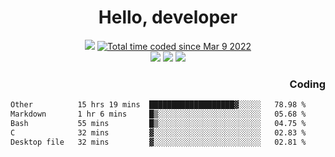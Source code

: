 # <div align='center' >Hello, developer</div>

<div align='center'>
  <a ><img src="https://img.shields.io/badge/dynamic/json?url=https%3A%2F%2Fapi.swo.moe%2Fstats%2Fgithub%2FFree-Aaron-Li&query=count&color=181717&label=GitHub&labelColor=282c34&logo=github&suffix=+follows&cacheSeconds=3600"></a>
  <a href="https://wakatime.com/@fe40087f-8eae-48dc-9950-ad0633db1591"><img src="https://wakatime.com/badge/user/fe40087f-8eae-48dc-9950-ad0633db1591.svg" alt="Total time coded since Mar 9 2022" /></a>
</div>
<div align='center'>
  <a><img src="https://img.shields.io/badge/Rookie-blue?style=plastic&logo=c&logoColor=blue&labelColor=F5B7DB"></a>
  <a><img src="https://img.shields.io/badge/Rookie-blue?style=plastic&logo=c%2B%2B&logoColor=blue&labelColor=F5B7DB"></a> 
  <a><img src="https://img.shields.io/badge/Rookie-blue?style=plastic&logo=python&logoColor=blue&labelColor=F5B7DB"></a> 
</div>

<div align='right'>
  <h3>Coding</h3>
</div>

<!--START_SECTION:waka-->

```txt
Other          15 hrs 19 mins  ███████████████████▓░░░░░   78.98 %
Markdown       1 hr 6 mins     █▒░░░░░░░░░░░░░░░░░░░░░░░   05.68 %
Bash           55 mins         █▒░░░░░░░░░░░░░░░░░░░░░░░   04.75 %
C              32 mins         ▓░░░░░░░░░░░░░░░░░░░░░░░░   02.83 %
Desktop file   32 mins         ▓░░░░░░░░░░░░░░░░░░░░░░░░   02.81 %
```

<!--END_SECTION:waka-->





